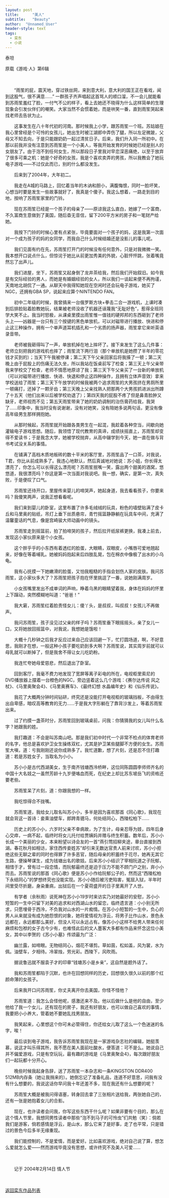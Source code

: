 ```yaml
---
layout: post
title:      "美人"
subtitle:   "Beauty"
author:  "Unnamed_User"
header-style: text
tags:
  - 栾东
  - 小说
---
```


泰坦

原载《游戏·人》第6辑

　　

　　“雨笙的屁，震天地，穿过铁丝网，来到意大利，意大利的国王正在看戏，闻到这股气，很不满意……” 一群孩子齐声唱起这首骂人的顺口溜，不一会儿就能看到苏雨笙羞红了脸，一付气不公的样子，看上去她还不晓得为什么这样简单的生理现象会引发伙伴们的嘲笑。大家当然不会惯着她，而是哄笑一番，直到雨笙哭起来找老师去告状为止。

　　这事发生在八十年代初的河南。那时候我上小学，跟苏雨笙一个班。苏姑娘在我心里曾经是个可怜的女孩儿，她出生时被江湖郎中弄伤了腿，所以左足微跛，父母又不知去向，于是只能跟奶奶一起过清贫日子。后来，我们升入同一所初中。在那以前我并没有注意到苏雨笙是一个小美人，等我开始发育的时候她已经是别人的女朋友了。由于泡不到任何女生，所以那段日子里我对早恋深恶痛绝，以至于放弃了很多可乘之机：她是个好奇的女孩，我是个喜欢卖弄的男孩，所以我教会了她玩电子游戏——不过仅此而已，别的什么都没发生。

　　后来到了2004年，大年初二。

　　我走在A城的马路上，回忆着当年的木讷和胆小，满腹悔恨，同时一脸坏笑，心想当时要是发生一些故事就好了，我真是个傻子。我这么想着，一路走到目的地，按响了苏雨笙家里的门铃。

　　现在苏雨笙已经是一个孩子的母亲了——原谅我这么直白，她嫁了一个富商，不久富商生意做到了美国，随后杳无音信，留下200平方米的房子和一笔财产给她。

　　我按下门铃的时候心里有点紧张，毕竟要面对一个孩子的妈，这是我第一次面对一个成为孩子的妈的女同学，而我自己什么时候结婚还是没影儿的事儿呢。

　　我们见面有约在先，苏雨笙打开门的时候没有任何意外，只是对我微微一笑。我本想开口说点什么，但惊诧于她比从前更加秀美的外貌，心脏怦怦跳，张着嘴竟然忘了出声儿。

　　我们进屋，坐下，苏雨笙又起身倒了龙井茶给我，然后我们开始叙旧。如今我是有交际经验的男人，而她是有婚姻经验的女人，所以我们一谈起来便不再拘谨，天南地北胡侃了一通。从聊天中我得知她现在空闲时还会玩电子游戏，她买了NGC，还拥有GBA SP，说起来应算个NINTENDO FAN。

　　初中二年级的时候，我曾搞来一台俄罗斯方块+拳击二合一游戏机，上课时凑到后排脸贴着脸教她玩，结果被老师没收了机器还诬蔑我“无耻好色”，惹得全班同学大笑不止。我当时怒极，从课桌里摸出雨笙惟一值钱的硬邦邦的东西砸到了老师头上——凶器是一台只有三个按键的黑色单放机，可以对磁带进行播放、快进和停止这三种操作，拥有一个单声道耳机插孔和一个劣质的扬声器，雨笙拿它来听英语录音带。

　　老师被我砸得叫了一声，单放机掉在地上摔坏了。接下来发生了这么几件事：老师立刻把我的游戏机也摔了；雨笙流下两行泪（那个单放机是她攒了半年的零花钱才买到的）；当天下午我被停课；第二天下午父亲回家后将我揍了一顿；第二天晚上由于屁股上的伤痛无法久坐，所以我站在饭桌前写了检查；第三天上午父亲带我来学校交了检查，老师不情愿地原谅了我；第三天下午父亲买了一台新的单放机（可以对磁带进行播放、快进、快退和停止这四种操作，且拥有立体声音效）拿来学校送给了雨笙；第三天下午放学的时候我被两个追求雨笙的大男孩挤在男厕所里一顿痛打，还掉了一颗牙齿；第三天晚上父亲找熟人把那两个大男孩抓进派出所蹲了十五天（他们出来以后被学校劝退了）；第四天我的屁股不疼了但是鼻青脸肿又缺牙，老师视而不见；第五天雨笙带来了她的奶奶调制的治伤膏药给我，我哭了……印象中，我当时没有说谢谢，没有对她笑，没有陪她多说两句话，更没有像高年级男生那样拥抱她。

　　从那时候起，苏雨笙就开始跟各类男生在一起混，我趁着各种空当，间歇向她灌输电子游戏思想。随后，我领悟了现代教育的真谛，成绩扶摇直上，苏雨笙却变得不爱读书；于是我念大学，她被学校抛弃，从高中辍学到今天，她一直在做与背书考试没关系的事情。

　　在铺满了高档木质地板砖的数十平米的客厅里，苏雨笙品了一口茶，对我说，T君，你比从前成熟多了。我违心地默认，然后真诚地对她说：苏小姐，你长得太漂亮了，你怎么可以长得这么漂亮呢？苏雨笙抿嘴一笑，露出两个甜美的酒窝，悠悠道，我很漂亮吗？你这是第一次当面对我说吧。我一想，确实，是第一次，真失败，于是便叹了口气。

　　苏雨笙还待开口，里屋传来婴儿的啼哭声，她起身道，我去看看孩子，你要来吗？我傻笑两声，说我正想看看呢。

　　我们来到婴儿的卧室，这里布置了许多毛绒绒的玩具，粉色的墙壁贴满了皮卡丘和马里奥的贴纸，吊灯上垂下丝质悬帘，青竹摇篮静静躺在玩具车中间，充满了温馨童话的气息，像是宫崎骏大师动画中的镜头。

　　苏雨笙走到摇篮前，拍了拍啼哭的孩子，然后拉开纸尿裤更换，我凑上前去，发现这小家伙原来是个小女孩。

　　这个胖乎乎的小东西有着透红的脸蛋，大眼睛，双眼皮，小嘴唇可爱地翘起来，好像在等着哺乳。她被妈妈抱起来后四肢乱晃，包在棉衣中像极了出水的小乌龟。

　　我有心抚摸一下她嫩滑的脸蛋，又怕我粗糙的手指会划伤人家的皮肤。我问苏雨笙，这小家伙多大了？苏雨笙把孩子抱在怀里挑逗了一番，说她刚满周岁。

　　小女孩嘴里发出不成单词的声响，睁着乌黑的眼睛望着我，身体在妈妈的怀里上下蹿动，突然模糊地叫道：“爸爸！”

　　我大窘，苏雨笙红着脸责怪女儿：傻丫头，是叔叔，叫叔叔！女孩儿不再做声。

　　我问苏雨笙，孩子没见过父亲的样子吗？苏雨笙垂下眼摇摇头，亲了女儿一口，又将她放回摇篮中，对我说，我想她是饿啦！

　　大概十几秒钟之后我才反应过来自己应该回避一下，忙打圆场道，啊，不好意思，我刚才在想，一般这种小孩子要吃奶到多大啊？苏雨笙说，其实周岁前就可以母乳就可以断掉了，但是我舍不得让女儿吃奶粉。

　　我连忙夸她母爱慈悲，然后退出了卧室。

　　回到客厅，我毫不费力地发现了宽屏等离子彩电的所在，电视柜里索尼的DVD播放器上摆着一台橙色的NGC，旁边竖着这么几个游戏：《赛尔达传说 风之杖》、《马里奥聚会4》、《马里奥赛车》、《最终幻想 水晶编年史》和《仙乐传说》。

　　我花了大概两分钟时间钻研，终究还是没能打开电视柜的玻璃挡板，不由得生出自卑感，暗叹高等教育的无力……于是我大字形躺在了靠背沙发上，等着苏雨笙出来。

　　过了约摸一盏茶时分，苏雨笙回到玻璃桌前，问我：你猜猜我的女儿叫什么名字？她跟我的姓。

　　我打趣道：不会是叫苏南山吧。那是我们初中时代一个非常不检点的体育老师的名字，他总是喜欢护卫女生操练双杠，尤其是护卫某些腿脚不方便的女生。苏雨笙大嗔，道：亏我刚刚还说你成熟多了。我忙道歉，想了片刻，还是忍不住打趣道：若是苏姓女子，当取名为小小。

　　苏小小是古代西湖美女，生于南齐钱塘西泠桥畔，这位同陈圆圆李师师齐名的中国十大名妓之一虽然芳龄十九岁便咯血而死，在纪史上却比苏东坡岳飞的资格还要老些。

　　苏雨笙呆了片刻，道：你跟我想的一样。

　　我吃惊得合不拢嘴。

　　苏雨笙道，我给女儿取名叫苏小小，多半是因为喜欢那首《同心歌》，我现在就会背这一首诗：妾乘油壁车，郎跨青骢马，何处结同心，西陵松柏下……

　　历史上的苏小小，六岁时父亲不幸病故，为了生计，母亲忍辱为妓，四年后身心交瘁，一病不起，临终时将女儿托付给贾姨妈并赠与终生积蓄。数年后，苏小小长成一个美丽的少女，本来盼望以诗会友的一首“燕引莺招柳夹途，章台直接到西湖。春花秋月如相访，家住西传妾姓苏”却引来无数达官贵人前来讨欢，苏小小拒绝这些无聊之辈的同时也得罪了许多恶官，随后母亲的积蓄终于花尽，她再无其它生路，便操琴谋生，成为钱塘出名的歌妓。后来苏小小结识了宰相阮道之子阮郁，相惜于才，曾有过一段恋情，而阮郁最终还是迫于压力不能不顾门户之别，弃小小而去。苏雨笙说的那首《同心歌》便是苏小小作给阮郁公子的，然而这“西陵松柏下永结同心”的梦想终究也没能实现。苏小小随后被污吏陷害，冤屈入狱，半年时间里受尽折磨，身染重病，出狱后在一个夏荷盛开的日子里离开了人世。

　　有学者（余秋雨）说死神在苏小小19岁时来访实乃对她最好的安慰，苏小小短暂的一生中只留下对美的追求和对西湖山水的留恋，临终遗言道：小小别无所求，只愿埋骨于西泠，不负我对山水的一片痴情。在苏小小短暂的一生中，负心的男人从来就没有成为她怨恨的对象，她将爱情视为浮云，将男子比作山水，景色永远都在，永远都那么美好，但没人可以永远占有。像苏小小这样不给男人带来任何麻烦和包袱的女子古今少有，也难怪此后的文人墨客大多都有作品来怀念这位小美女，其中以李贺的《苏小小墓》传颂最为广泛：

　　幽兰露，如啼眼。无物结同心，烟花不堪剪。草如茵，松如盖，风为裳，水为佩。油壁车，夕相待。冷翠烛，劳光彩。西陵下，风吹雨。

　　据说鲁迅就不服袁子才的印章“钱塘苏小是乡亲”，这自然是题外话了。

　　我和苏雨笙都陷于沉默，也许在回想同样的历史，回想很久很久以前的那个红颜命薄的女孩子。

　　后来我开口问苏雨笙，你丈夫离开你去美国，你怪不怪他？

　　苏雨笙道：我怎么会怪他呢，感激还来不及。他以后做什么是他的自由，至少他给了我一个女儿，还有现在的房子，我还有好朋友，也可以做自己喜欢的事情，我要把小小养大，管着她不要她乱找男朋友。

　　我笑起来，心里想这个你可未必管得住，你还给女儿取了这么一个色迷迷的名字，唉！

　　最后谈到电子游戏，我告诉苏雨笙我现在是一家游戏杂志社的编辑，她挺羡慕，说这才叫乐得其所，我不愿在美人面前吐酸水，便答道：可不是么。她说自己并不偏爱游戏，只是有空玩玩，最有趣的游戏是《马里奥聚会4》，每次跟好朋友们一起玩都十分开心。

　　晚些时候我起身告辞，送了苏雨笙一本杂志和一条KINGSTON DDR400 512MB内存条（她让我捎来的）。她倒忘记了准备礼品，连道不好意思，问我有没有什么想要的，我说这话你早问我十年还差不多，现在我还有什么想要的呢？

　　苏雨笙大概是被我问得语塞，转身回去拿了三张相片送给我，两张她自己的，还有一张是她抱着女儿的合影。

　　现在，也许读者会问我，你写这些东西干什么呢？如果非要有个目的，那么在这个情人节里，我想同男性读者中那些“泡不到马子的可怜虫”们共勉（笑）：倘若我们是游客，倘若感情是浮云，是山水，那么它来了是好事，走了也平常，只是错过的景色今后多半无缘重现。

　　我们能控制的，不是爱情，而是爱好。比如喜欢游戏，绝对自己说了算，想怎么爱就怎么爱——然而游戏毕竟没有思想，或许终究不及美人可爱……

　　　　

　　记于 2004年2月14日 情人节

　　

[返回栾东作品列表](/hikaru)

　　
